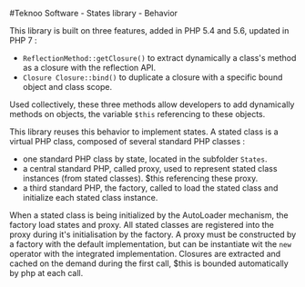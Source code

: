 #Teknoo Software - States library - Behavior

This library is built on three features, added in PHP 5.4 and 5.6, updated in PHP 7 :

*   `ReflectionMethod::getClosure()` to extract dynamically a class's method as a closure with the reflection API.
*   `Closure Closure::bind()` to duplicate a closure with a specific bound object and class scope.

Used collectively, these three methods allow developers to add dynamically methods on objects, the variable `$this`
referencing to these objects.

This library reuses this behavior to implement states. A stated class is a virtual PHP class, composed of several
standard PHP classes :

*   one standard PHP class by state, located in the subfolder `States`.
*   a central standard PHP, called proxy, used to represent stated class instances (from stated classes). $this referencing
    these proxy.
*   a third standard PHP, the factory, called to load the stated class and initialize each stated class instance.

When a stated class is being initialized by the AutoLoader mechanism, the factory load states and proxy.
All stated classes are registered into the proxy during it's initialisation by the factory. A proxy must be constructed
 by a factory with the default implementation, but can be instantiate wit the `new` operator with the integrated implementation.
Closures are extracted and cached on the demand during the first call, $this is bounded automatically by php at each call.
